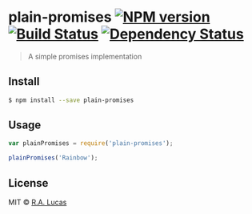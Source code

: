 # plain-promises [![NPM version][npm-image]][npm-url] [![Build Status][travis-image]][travis-url] [![Dependency Status][daviddm-image]][daviddm-url]
> A simple promises implementation


## Install

```sh
$ npm install --save plain-promises
```


## Usage

```js
var plainPromises = require('plain-promises');

plainPromises('Rainbow');
```

## License

MIT © [R.A. Lucas](ralucas.github.io)


[npm-image]: https://badge.fury.io/js/plain-promises.svg
[npm-url]: https://npmjs.org/package/plain-promises
[travis-image]: https://travis-ci.org/ralucas/plain-promises.svg?branch=master
[travis-url]: https://travis-ci.org/ralucas/plain-promises
[daviddm-image]: https://david-dm.org/ralucas/plain-promises.svg?theme=shields.io
[daviddm-url]: https://david-dm.org/ralucas/plain-promises
